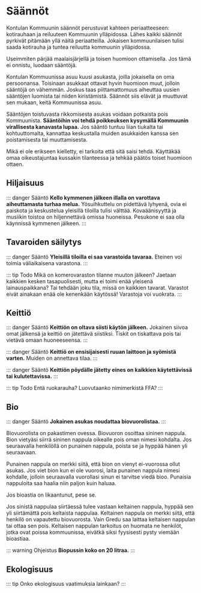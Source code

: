 # Säännöt

Kontulan Kommuunin säännöt perustuvat kahteen periaatteeseen: kotirauhaan ja reiluuteen Kommuunin ylläpidossa. Lähes kaikki säännöt pyrkivät pitämään yllä näitä periaatteilla. Jokaisen kommuunilaisen tulisi saada kotirauha ja tuntea reiluutta kommuunin ylläpidossa.

Useimmiten pärjää maalaisjärjellä ja toisen huomioon ottamisella. Jos tämä ei onnistu, luodaan sääntöjä.

Kontulan Kommuunissa asuu kuusi asukasta, joilla jokaisella on oma persoonansa. Toisinaan asukkaat ottavat hyvin huomioon muut, jolloin sääntöjä on vähemmän. Joskus taas piittamattomuus aiheuttaa uusien sääntöjen luomista tai niiden kiristämistä. Säännöt siis elävät ja muuttuvat sen mukaan, keitä Kommuunissa asuu.

Sääntöjen toistuvasta rikkomisesta asukas voidaan potkaista pois Kommuunista. **Sääntöihin voi tehdä poikkeuksen kysymällä Kommuunin virallisesta kanavasta lupaa.** Jos sääntö tuntuu liian tiukalta tai kohtuuttomalta, kannattaa keskustalla muiden asukkaiden kanssa sen poistamisesta tai muuttamisesta.

Mikä ei ole erikseen kielletty, ei tarkoita että sitä saisi tehdä. Käyttäkää omaa oikeustajuntaa kussakin tilanteessa ja tehkää päätös toiset huomioon ottaen.

## Hiljaisuus

::: danger Sääntö
**Kello kymmenen jälkeen illalla on varottava aiheuttamasta turhaa melua.** Yösuihkuttelu on pidettävä lyhyenä, ovia ei paiskota ja keskustelua yleisillä tiloilla tulisi välttää. Kovaäänisyyttä ja musiikin toistoa on hiljennettävä omissa huoneissa. Pesukone ei saa olla käynnissä kymmenen jälkeen.
:::

## Tavaroiden säilytys

::: danger Sääntö
**Yleisillä tiloilla ei saa varastoida tavaraa.** Eteinen voi toimia väliaikaisena varastona.
:::

::: tip Todo
Mikä on komerovaraston tilanne muuton jälkeen? Jaetaan kaikkien kesken tasapuolisesti, mutta ei toimi enää yleisenä lainauspaikkana? Tai tehdään joku tila, missä on kaikkien tavarat. Varastot eivät ainakaan enää ole kenenkään käytössä! Varastoja voi vuokrata.
:::

## Keittiö

::: danger Sääntö
**Keittiön on oltava siisti käytön jälkeen.** Jokainen siivoa omat jälkensä ja keittiö on jätettävä siistiksi. Tiskit on tiskattava pois tai vietävä omaan huoneeseensa.
:::

::: danger Sääntö
**Keittiö on ensisijaisesti ruuan laittoon ja syömistä varten.** Muiden on annettava tilaa.
:::

::: danger Sääntö
**Keittiön pöydälle jätetty eines on kaikkien käytettävissä tai kulutettavissa.** 
:::

::: tip Todo
Entä ruokarauha? Luovutaanko nimimerkistä FFA?
:::

## Bio

::: danger Sääntö
**Jokainen asukas noudattaa biovuorolistaa.**
:::

Biovuorolista on pakastimen ovessa. Biovuoron osoittaa sininen nappula. Bion vietyäsi siirrä sininen nappula oikealle pois oman nimesi kohdalta. Jos seuraavalla henkilöllä on punainen nappula, poista se ja hyppää hänen yli seuraavaan.

Punainen nappula on merkki siitä, että bion on vienyt ei-vuorossa ollut asukas. Jos viet bion kun ei ole vuorosi, laita punainen nappula nimesi kohdalle, jolloin seuraavalla vuorollasi sinun ei tarvitse viedä bioo. Punaisia nappuloita saa haalia niin paljon kuin haluaa.

Jos bioastia on likaantunut, pese se.

Jos sinistä nappulaa siirtäessä tulee vastaan keltainen nappula, hyppää sen yli siirtämättä pois keltaista nappulaa. Keltainen nappula on merkki siitä, että henkilö on vapautettu biovuorosta. Vain Gredu saa laittaa keltaisen nappulan tai ottaa sen pois. Keltaisen nappulan tarkoitus on huomata ne henkilöt, jotka ovat poissa kommuunissa, eivätkä siksi fyysisesti pysty viemään bioastiaa.

::: warning Ohjeistus
**Biopussin koko on 20 litraa.**
:::

## Ekologisuus

::: tip
Onko ekologisuus vaatimuksia lainkaan?
:::
